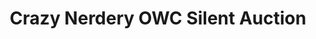 ---
layout: join_us
title: Crazy Nerdery OWC Silent Auction
type: fundraiser
dates: May 20, 2017
location: Library, Chicago
items_donated: 
  - donor:
    item:
    attributes:
    value: 
  - donor:
    item: 
    attributes:
    value: 

volunteers:
  - name: 
    phone:
    hours_working:
  - name: 
    phone: 
    hours_working:
---